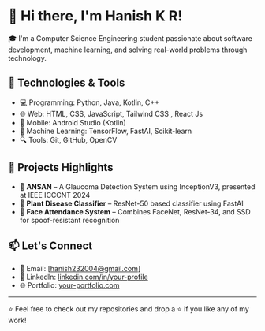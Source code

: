 # 👋 Hi there, I'm Hanish K R!

🎓 I'm a Computer Science Engineering student passionate about software development, machine learning, and solving real-world problems through technology.

## 🔧 Technologies & Tools
- 💻 Programming: Python, Java, Kotlin, C++
- 🌐 Web: HTML, CSS, JavaScript, Tailwind CSS , React Js
- 📱 Mobile: Android Studio (Kotlin)
- 🧠 Machine Learning: TensorFlow, FastAI, Scikit-learn
- 🔍 Tools: Git, GitHub, OpenCV

## 📌 Projects Highlights
- 🧿 **ANSAN** – A Glaucoma Detection System using InceptionV3, presented at IEEE ICCCNT 2024
- 🧪 **Plant Disease Classifier** – ResNet-50 based classifier using FastAI
- 🐍 **Face Attendance System** – Combines FaceNet, ResNet-34, and SSD for spoof-resistant recognition

## 📫 Let's Connect
- 📧 Email: [hanish232004@gmail.com]
- 💼 LinkedIn: [linkedin.com/in/your-profile](https://linkedin.com/in/your-profile)
- 🌐 Portfolio: [your-portfolio.com](https://your-portfolio.com)

---

⭐ Feel free to check out my repositories and drop a ⭐ if you like any of my work!
